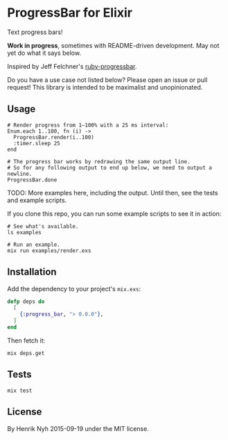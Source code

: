 # ProgressBar for Elixir

Text progress bars!

**Work in progress**, sometimes with README-driven development. May not yet do what it says below.

Inspired by Jeff Felchner's [ruby-progressbar](https://github.com/jfelchner/ruby-progressbar/wiki/Basic-Usage).

Do you have a use case not listed below? Please open an issue or pull request! This library is intended to be maximalist and unopinionated.


## Usage

    # Render progress from 1–100% with a 25 ms interval:
    Enum.each 1..100, fn (i) ->
      ProgressBar.render(i..100)
      :timer.sleep 25
    end

    # The progress bar works by redrawing the same output line.
    # So for any following output to end up below, we need to output a newline.
    ProgressBar.done

TODO: More examples here, including the output. Until then, see the tests and example scripts.

If you clone this repo, you can run some example scripts to see it in action:

    # See what's available.
    ls examples

    # Run an example.
    mix run examples/render.exs


## Installation

Add the dependency to your project's `mix.exs`:

``` elixir
defp deps do
  [
    {:progress_bar, "> 0.0.0"},
  ]
end
```

Then fetch it:

```
mix deps.get
```


## Tests

```
mix test
```


## License

By Henrik Nyh 2015-09-19 under the MIT license.
